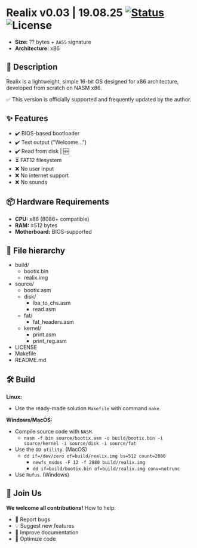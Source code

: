 # Realix v0.03 | 19.08.25 [![Status](https://img.shields.io/badge/status-active-brightgreen)](https://github.com/NightFox-YT/Realix) ![License](https://img.shields.io/github/license/NightFox-YT/Realix)
- **Size:** ?? bytes + `AA55` signature
- **Architecture:** x86

## 📌 Description
Realix is a lightweight, simple 16-bit OS designed for x86 architecture, developed from scratch on NASM x86.

✅ This version is officially supported and frequently updated by the author.

## ✨ Features
- ✔️ BIOS-based bootloader
- ✔️ Text output ("Welcome...")
- ✔️ Read from disk | 🆕
- ⏳ FAT12 filesystem
- ❌ No user input
- ❌ No internet support
- ❌ No sounds

## 📦 Hardware Requirements
- **CPU:** x86 (8086+ compatible)
- **RAM:** ≥512 bytes
- **Motherboard:** BIOS-supported

## 📂 File hierarchy
- build/
  - bootix.bin
  - realix.img
- source/
  - bootix.asm
  - disk/
    - lba_to_chs.asm
    - read.asm
  - fat/
    - fat_headers.asm
  - kernel/
    - print.asm
    - print_reg.asm
- LICENSE
- Makefile
- README.md

## 🛠 Build
**Linux:**
  - Use the ready-made solution `Makefile` with command `make`.<br/>

**Windows/MacOS:**
  - Compile source code with `NASM`.
    - `nasm -f bin source/bootix.asm -o build/bootix.bin -i source/kernel -i source/disk -i source/fat`
  - Use the `DD utility`. (MacOS)
    - `dd if=/dev/zero of=build/realix.img bs=512 count=2880`
	  - `newfs_msdos -F 12 -f 2880 build/realix.img`
	  - `dd if=build/bootix.bin of=build/realix.img conv=notrunc`
  - Use `Rufus`. (Windows)

## 🙌 Join Us
**We welcome all contributions!** How to help:
- 🐞 Report bugs
- 💡 Suggest new features
- 📝 Improve documentation
- 🔧 Optimize code